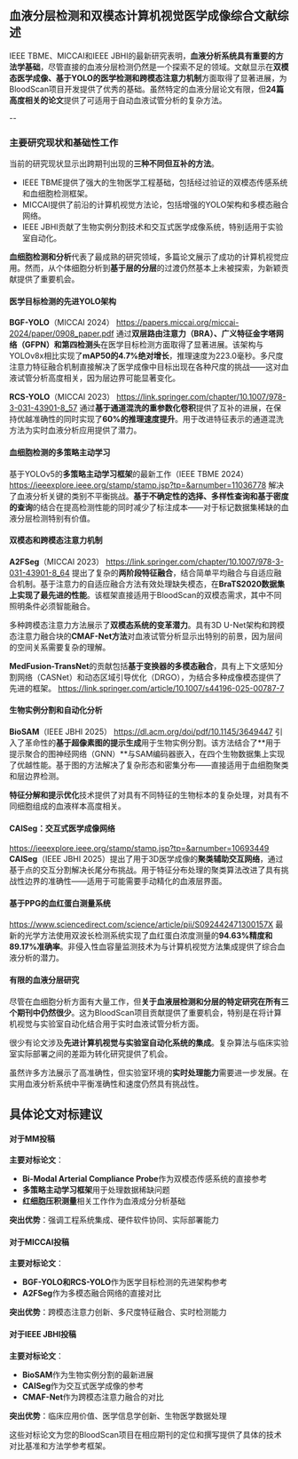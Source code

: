 ## 血液分层检测和双模态计算机视觉医学成像综合文献综述

IEEE TBME、MICCAI和IEEE JBHI的最新研究表明，**血液分析系统具有重要的方法学基础**，尽管直接的血液分层检测仍然是一个探索不足的领域。文献显示在**双模态医学成像、基于YOLO的医学检测和跨模态注意力机制**方面取得了显著进展，为BloodScan项目开发提供了优秀的基础。虽然特定的血液分层论文有限，但**24篇高度相关的论文**提供了可适用于自动血液试管分析的复杂方法。

--

### 主要研究现状和基础性工作

当前的研究现状显示出跨期刊出现的**三种不同但互补的方法**。
- IEEE TBME提供了强大的生物医学工程基础，包括经过验证的双模态传感系统和血细胞检测框架。
- MICCAI提供了前沿的计算机视觉方法论，包括增强的YOLO架构和多模态融合网络。
- IEEE JBHI贡献了生物实例分割技术和交互式医学成像系统，特别适用于实验室自动化。

**血细胞检测和分析**代表了最成熟的研究领域，多篇论文展示了成功的计算机视觉应用。然而，从个体细胞分析到**基于层的分层**的过渡仍然基本上未被探索，为新颖贡献提供了重要机会。

#### 医学目标检测的先进YOLO架构

**BGF-YOLO**（MICCAI 2024）
https://papers.miccai.org/miccai-2024/paper/0908_paper.pdf
通过**双层路由注意力（BRA）、广义特征金字塔网络（GFPN）和第四检测头**在医学目标检测方面取得了显著进展。该架构与YOLOv8x相比实现了**mAP50的4.7%绝对增长**，推理速度为223.0毫秒。多尺度注意力特征融合机制直接解决了医学成像中目标出现在各种尺度的挑战——这对血液试管分析高度相关，因为层边界可能显著变化。

**RCS-YOLO**（MICCAI 2023）
https://link.springer.com/chapter/10.1007/978-3-031-43901-8_57
通过**基于通道混洗的重参数化卷积**提供了互补的进展，在保持优越准确性的同时实现了**60%的推理速度提升**。用于改进特征表示的通道混洗方法为实时血液分析应用提供了潜力。

#### 血细胞检测的多策略主动学习

基于YOLOv5的**多策略主动学习框架**的最新工作（IEEE TBME 2024）
https://ieeexplore.ieee.org/stamp/stamp.jsp?tp=&arnumber=11036778
解决了血液分析关键的类别不平衡挑战。**基于不确定性的选择、多样性查询和基于密度的查询**的结合在提高检测性能的同时减少了标注成本——对于标记数据集稀缺的血液分层检测特别有价值。

#### 双模态和跨模态注意力机制

**A2FSeg**（MICCAI 2023）
https://link.springer.com/chapter/10.1007/978-3-031-43901-8_64
提出了复杂的**两阶段特征融合**，结合简单平均融合与自适应融合机制。基于注意力的自适应融合方法有效处理缺失模态，在**BraTS2020数据集上实现了最先进的性能**。该框架直接适用于BloodScan的双模态需求，其中不同照明条件必须智能融合。

多种跨模态注意力方法展示了**双模态系统的变革潜力**。具有3D U-Net架构和跨模态注意力融合块的**CMAF-Net方法**对血液试管分析显示出特别的前景，因为层间的空间关系需要复杂的理解。

**MedFusion-TransNet**的贡献包括**基于变换器的多模态融合**，具有上下文感知分割网络（CASNet）和动态区域引导优化（DRGO），为结合多种成像模态提供了先进的框架。
https://link.springer.com/article/10.1007/s44196-025-00787-7


#### 生物实例分割和自动化分析

**BioSAM**（IEEE JBHI 2025）
https://dl.acm.org/doi/pdf/10.1145/3649447
引入了革命性的**基于超像素图的提示生成**用于生物实例分割。该方法结合了**用于提示聚合的图神经网络（GNN）**与SAM编码器嵌入，在四个生物数据集上实现了优越性能。基于图的方法解决了复杂形态和密集分布——直接适用于血细胞聚类和层边界检测。

**特征分解和提示优化**技术提供了对具有不同特征的生物标本的复杂处理，对具有不同细胞组成的血液样本高度相关。

#### CAISeg：交互式医学成像网络
https://ieeexplore.ieee.org/stamp/stamp.jsp?tp=&arnumber=10693449
**CAISeg**（IEEE JBHI 2025）提出了用于3D医学成像的**聚类辅助交互网络**，通过基于点的交互分割解决长尾分布挑战。用于特征分布处理的聚类算法改进了具有挑战性边界的准确性——适用于可能需要手动精化的血液层界面。

#### 基于PPG的血红蛋白测量系统
https://www.sciencedirect.com/science/article/pii/S092442471300157X
最新的光学方法使用双波长检测系统实现了血红蛋白浓度测量的**94.63%精度和89.17%准确率**。非侵入性血容量监测技术为与计算机视觉方法集成提供了综合血液分析的潜力。

#### 有限的血液分层研究

尽管在血细胞分析方面有大量工作，但**关于血液层检测和分层的特定研究在所有三个期刊中仍然很少**。这为BloodScan项目贡献提供了重要机会，特别是在将计算机视觉与实验室自动化结合用于实时血液试管分析方面。

很少有论文涉及**先进计算机视觉与实验室自动化系统的集成**。复杂算法与临床实验室实际部署之间的差距为转化研究提供了机会。

虽然许多方法展示了高准确性，但实验室环境的**实时处理能力**需要进一步发展。在实用血液分析系统中平衡准确性和速度仍然具有挑战性。

## 具体论文对标建议

#### 对于MM投稿

**主要对标论文**：
- **Bi-Modal Arterial Compliance Probe**作为双模态传感系统的直接参考
- **多策略主动学习框架**用于处理数据稀缺问题
- **红细胞压积测量**相关工作作为血液成分分析基础

**突出优势**：强调工程系统集成、硬件软件协同、实际部署能力

#### 对于MICCAI投稿

**主要对标论文**：
- **BGF-YOLO和RCS-YOLO**作为医学目标检测的先进架构参考
- **A2FSeg**作为多模态融合网络的直接对比

**突出优势**：跨模态注意力创新、多尺度特征融合、实时检测能力

#### 对于IEEE JBHI投稿

**主要对标论文**：
- **BioSAM**作为生物实例分割的最新进展
- **CAISeg**作为交互式医学成像的参考
- **CMAF-Net**作为跨模态注意力融合的对比

**突出优势**：临床应用价值、医学信息学创新、生物医学数据处理

这些对标论文为您的BloodScan项目在相应期刊的定位和撰写提供了具体的技术对比基准和方法学参考框架。